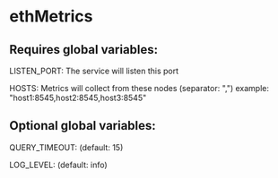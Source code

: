 # ethMetrics

## Requires global variables:

LISTEN_PORT: The service will listen this port

HOSTS: Metrics will collect from these nodes (separator: ",") example: "host1:8545,host2:8545,host3:8545"

## Optional global variables:

QUERY_TIMEOUT: (default: 15)

LOG_LEVEL: (default: info)
